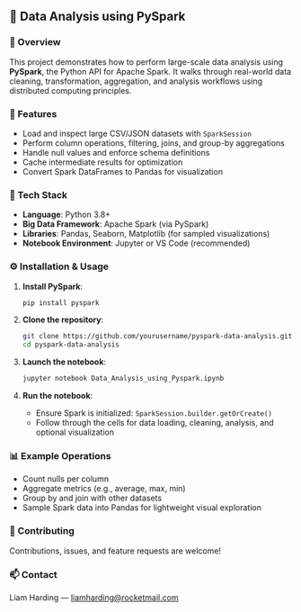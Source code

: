 ## 📁 Data Analysis using PySpark

### 🧠 Overview

This project demonstrates how to perform large-scale data analysis using **PySpark**, the Python API for Apache Spark. It walks through real-world data cleaning, transformation, aggregation, and analysis workflows using distributed computing principles.

### 🚀 Features

- Load and inspect large CSV/JSON datasets with `SparkSession`
- Perform column operations, filtering, joins, and group-by aggregations
- Handle null values and enforce schema definitions
- Cache intermediate results for optimization
- Convert Spark DataFrames to Pandas for visualization

### 🧰 Tech Stack

- **Language**: Python 3.8+
- **Big Data Framework**: Apache Spark (via PySpark)
- **Libraries**: Pandas, Seaborn, Matplotlib (for sampled visualizations)
- **Notebook Environment**: Jupyter or VS Code (recommended)

### ⚙️ Installation & Usage

1. **Install PySpark**:

   ```bash
   pip install pyspark
   ```

2. **Clone the repository**:

   ```bash
   git clone https://github.com/yourusername/pyspark-data-analysis.git
   cd pyspark-data-analysis
   ```

3. **Launch the notebook**:

   ```bash
   jupyter notebook Data_Analysis_using_Pyspark.ipynb
   ```

4. **Run the notebook**:

   - Ensure Spark is initialized: `SparkSession.builder.getOrCreate()`
   - Follow through the cells for data loading, cleaning, analysis, and optional visualization

### 📊 Example Operations

- Count nulls per column
- Aggregate metrics (e.g., average, max, min)
- Group by and join with other datasets
- Sample Spark data into Pandas for lightweight visual exploration

### 🤝 Contributing

Contributions, issues, and feature requests are welcome!

### 📫 Contact

Liam Harding — [liamharding@rocketmail.com](mailto:liamharding@rocketmail.com)
